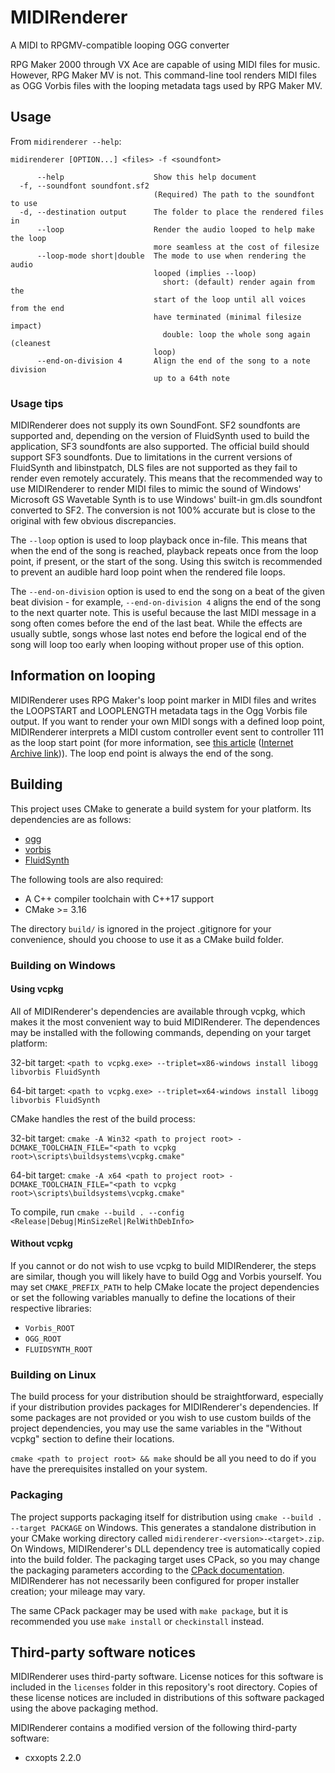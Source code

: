 # MIDIRenderer

A MIDI to RPGMV-compatible looping OGG converter

RPG Maker 2000 through VX Ace are capable of using MIDI files for music. However, RPG Maker MV is not. This command-line tool renders MIDI files as OGG Vorbis files with the looping metadata tags used by RPG Maker MV.

## Usage

From `midirenderer --help`:

```
midirenderer [OPTION...] <files> -f <soundfont>

      --help                    Show this help document
  -f, --soundfont soundfont.sf2
                                (Required) The path to the soundfont to use
  -d, --destination output      The folder to place the rendered files in
      --loop                    Render the audio looped to help make the loop
                                more seamless at the cost of filesize
      --loop-mode short|double  The mode to use when rendering the audio
                                looped (implies --loop)
                                  short: (default) render again from the
                                start of the loop until all voices from the end
                                have terminated (minimal filesize impact)
                                  double: loop the whole song again (cleanest
                                loop)
      --end-on-division 4       Align the end of the song to a note division
                                up to a 64th note
```

### Usage tips

MIDIRenderer does not supply its own SoundFont. SF2 soundfonts are supported and, depending on the version of FluidSynth used to build the application, SF3 soundfonts are also supported. The official build should support SF3 soundfonts. Due to limitations in the current versions of FluidSynth and libinstpatch, DLS files are not supported as they fail to render even remotely accurately. This means that the recommended way to use MIDIRenderer to render MIDI files to mimic the sound of Windows' Microsoft GS Wavetable Synth is to use Windows' built-in gm.dls soundfont converted to SF2. The conversion is not 100% accurate but is close to the original with few obvious discrepancies.

The `--loop` option is used to loop playback once in-file. This means that when the end of the song is reached, playback repeats once from the loop point, if present, or the start of the song. Using this switch is recommended to prevent an audible hard loop point when the rendered file loops.

The `--end-on-division` option is used to end the song on a beat of the given beat division - for example, `--end-on-division 4` aligns the end of the song to the next quarter note. This is useful because the last MIDI message in a song often comes before the end of the last beat. While the effects are usually subtle, songs whose last notes end before the logical end of the song will loop too early when looping without proper use of this option.

## Information on looping

MIDIRenderer uses RPG Maker's loop point marker in MIDI files and writes the LOOPSTART and LOOPLENGTH metadata tags in the Ogg Vorbis file output. If you want to render your own MIDI songs with a defined loop point, MIDIRenderer interprets a MIDI custom controller event sent to controller 111 as the loop start point (for more information, see [this article](https://rpgmaker.net/articles/104/) ([Internet Archive link](http://web.archive.org/web/20201111230241/https://rpgmaker.net/articles/104/))). The loop end point is always the end of the song.

## Building

This project uses CMake to generate a build system for your platform. Its dependencies are as follows:
- [ogg](https://github.com/xiph/Ogg)
- [vorbis](https://github.com/xiph/Vorbis)
- [FluidSynth](https://github.com/FluidSynth/fluidsynth)

The following tools are also required:
- A C++ compiler toolchain with C++17 support
- CMake >= 3.16

The directory `build/` is ignored in the project .gitignore for your convenience, should you choose to use it as a CMake build folder.

### Building on Windows
#### Using vcpkg

All of MIDIRenderer's dependencies are available through vcpkg, which makes it the most convenient way to buid MIDIRenderer. The dependences may be installed with the following commands, depending on your target platform:

32-bit target: `<path to vcpkg.exe> --triplet=x86-windows install libogg libvorbis FluidSynth`

64-bit target: `<path to vcpkg.exe> --triplet=x64-windows install libogg libvorbis FluidSynth`

CMake handles the rest of the build process:

32-bit target: `cmake -A Win32 <path to project root> -DCMAKE_TOOLCHAIN_FILE="<path to vcpkg root>\scripts\buildsystems\vcpkg.cmake"`

64-bit target: `cmake -A x64 <path to project root> -DCMAKE_TOOLCHAIN_FILE="<path to vcpkg root>\scripts\buildsystems\vcpkg.cmake"`

To compile, run `cmake --build . --config <Release|Debug|MinSizeRel|RelWithDebInfo>`

#### Without vcpkg

If you cannot or do not wish to use vcpkg to build MIDIRenderer, the steps are similar, though you will likely have to build Ogg and Vorbis yourself. You may set `CMAKE_PREFIX_PATH` to help CMake locate the project dependencies or set the following variables manually to define the locations of their respective libraries:
- `Vorbis_ROOT`
- `OGG_ROOT`
- `FLUIDSYNTH_ROOT`

### Building on Linux

The build process for your distribution should be straightforward, especially if your distribution provides packages for MIDIRenderer's dependencies. If some packages are not provided or you wish to use custom builds of the project dependencies, you may use the same variables in the "Without vcpkg" section to define their locations.

`cmake <path to project root> && make` should be all you need to do if you have the prerequisites installed on your system.

### Packaging

The project supports packaging itself for distribution using `cmake --build . --target PACKAGE` on Windows. This generates a standalone distribution in your CMake working directory called `midirenderer-<version>-<target>.zip`. On Windows, MIDIRenderer's DLL dependency tree is automatically copied into the build folder. The packaging target uses CPack, so you may change the packaging parameters according to the [CPack documentation](https://cmake.org/cmake/help/latest/module/CPack.html). MIDIRenderer has not necessarily been configured for proper installer creation; your mileage may vary.

The same CPack packager may be used with `make package`, but it is recommended you use `make install` or `checkinstall` instead.

## Third-party software notices

MIDIRenderer uses third-party software. License notices for this software is included in the `licenses` folder in this repository's root directory. Copies of these license notices are included in distributions of this software packaged using the above packaging method.

MIDIRenderer contains a modified version of the following third-party software:
- cxxopts 2.2.0

